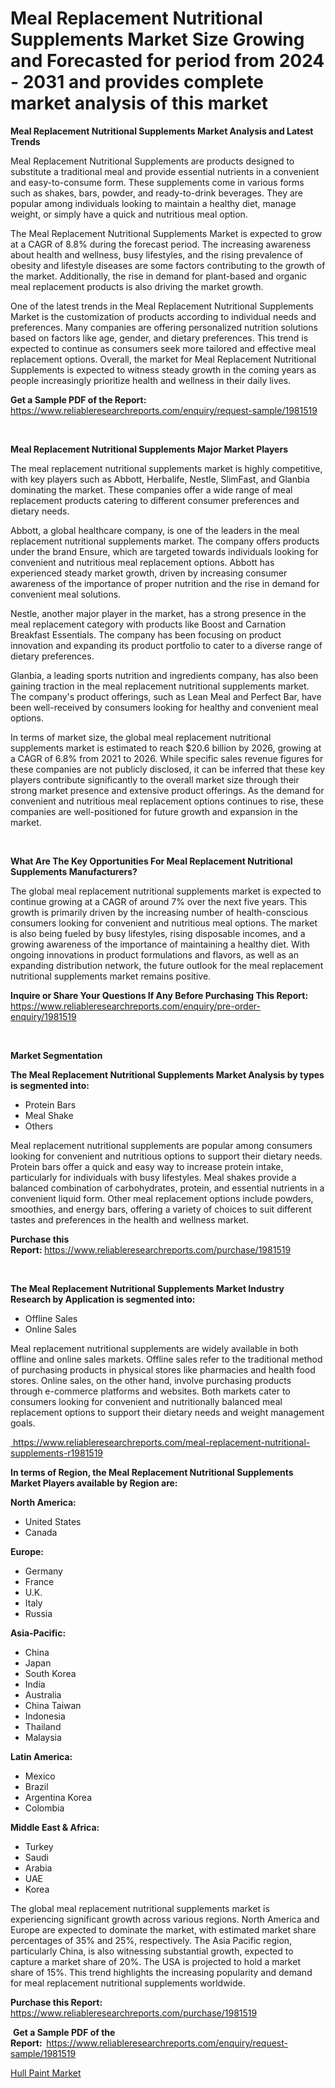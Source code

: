 <p><h1>Meal Replacement Nutritional Supplements Market Size Growing and Forecasted for period from 2024 - 2031 and provides complete market analysis of this market</h1></p><p><strong>Meal Replacement Nutritional Supplements Market Analysis and Latest Trends</strong></p>
<p><p>Meal Replacement Nutritional Supplements are products designed to substitute a traditional meal and provide essential nutrients in a convenient and easy-to-consume form. These supplements come in various forms such as shakes, bars, powder, and ready-to-drink beverages. They are popular among individuals looking to maintain a healthy diet, manage weight, or simply have a quick and nutritious meal option.</p><p>The Meal Replacement Nutritional Supplements Market is expected to grow at a CAGR of 8.8% during the forecast period. The increasing awareness about health and wellness, busy lifestyles, and the rising prevalence of obesity and lifestyle diseases are some factors contributing to the growth of the market. Additionally, the rise in demand for plant-based and organic meal replacement products is also driving the market growth.</p><p>One of the latest trends in the Meal Replacement Nutritional Supplements Market is the customization of products according to individual needs and preferences. Many companies are offering personalized nutrition solutions based on factors like age, gender, and dietary preferences. This trend is expected to continue as consumers seek more tailored and effective meal replacement options. Overall, the market for Meal Replacement Nutritional Supplements is expected to witness steady growth in the coming years as people increasingly prioritize health and wellness in their daily lives.</p></p>
<p><strong>Get a Sample PDF of the Report:&nbsp;</strong> <a href="https://www.reliableresearchreports.com/enquiry/request-sample/1981519">https://www.reliableresearchreports.com/enquiry/request-sample/1981519</a></p>
<p>&nbsp;</p>
<p><strong>Meal Replacement Nutritional Supplements Major Market Players</strong></p>
<p><p>The meal replacement nutritional supplements market is highly competitive, with key players such as Abbott, Herbalife, Nestle, SlimFast, and Glanbia dominating the market. These companies offer a wide range of meal replacement products catering to different consumer preferences and dietary needs.</p><p>Abbott, a global healthcare company, is one of the leaders in the meal replacement nutritional supplements market. The company offers products under the brand Ensure, which are targeted towards individuals looking for convenient and nutritious meal replacement options. Abbott has experienced steady market growth, driven by increasing consumer awareness of the importance of proper nutrition and the rise in demand for convenient meal solutions.</p><p>Nestle, another major player in the market, has a strong presence in the meal replacement category with products like Boost and Carnation Breakfast Essentials. The company has been focusing on product innovation and expanding its product portfolio to cater to a diverse range of dietary preferences.</p><p>Glanbia, a leading sports nutrition and ingredients company, has also been gaining traction in the meal replacement nutritional supplements market. The company's product offerings, such as Lean Meal and Perfect Bar, have been well-received by consumers looking for healthy and convenient meal options.</p><p>In terms of market size, the global meal replacement nutritional supplements market is estimated to reach $20.6 billion by 2026, growing at a CAGR of 6.8% from 2021 to 2026. While specific sales revenue figures for these companies are not publicly disclosed, it can be inferred that these key players contribute significantly to the overall market size through their strong market presence and extensive product offerings. As the demand for convenient and nutritious meal replacement options continues to rise, these companies are well-positioned for future growth and expansion in the market.</p></p>
<p>&nbsp;</p>
<p><strong>What Are The Key Opportunities For Meal Replacement Nutritional Supplements Manufacturers?</strong></p>
<p><p>The global meal replacement nutritional supplements market is expected to continue growing at a CAGR of around 7% over the next five years. This growth is primarily driven by the increasing number of health-conscious consumers looking for convenient and nutritious meal options. The market is also being fueled by busy lifestyles, rising disposable incomes, and a growing awareness of the importance of maintaining a healthy diet. With ongoing innovations in product formulations and flavors, as well as an expanding distribution network, the future outlook for the meal replacement nutritional supplements market remains positive.</p></p>
<p><strong>Inquire or Share Your Questions If Any Before Purchasing This Report:</strong> <a href="https://www.reliableresearchreports.com/enquiry/pre-order-enquiry/1981519">https://www.reliableresearchreports.com/enquiry/pre-order-enquiry/1981519</a></p>
<p>&nbsp;</p>
<p><strong>Market Segmentation</strong></p>
<p><strong>The Meal Replacement Nutritional Supplements Market Analysis by types is segmented into:</strong></p>
<p><ul><li>Protein Bars</li><li>Meal Shake</li><li>Others</li></ul></p>
<p><p>Meal replacement nutritional supplements are popular among consumers looking for convenient and nutritious options to support their dietary needs. Protein bars offer a quick and easy way to increase protein intake, particularly for individuals with busy lifestyles. Meal shakes provide a balanced combination of carbohydrates, protein, and essential nutrients in a convenient liquid form. Other meal replacement options include powders, smoothies, and energy bars, offering a variety of choices to suit different tastes and preferences in the health and wellness market.</p></p>
<p><strong>Purchase this Report:&nbsp;</strong><a href="https://www.reliableresearchreports.com/purchase/1981519">https://www.reliableresearchreports.com/purchase/1981519</a></p>
<p>&nbsp;</p>
<p><strong>The Meal Replacement Nutritional Supplements Market Industry Research by Application is segmented into:</strong></p>
<p><ul><li>Offline Sales</li><li>Online Sales</li></ul></p>
<p><p>Meal replacement nutritional supplements are widely available in both offline and online sales markets. Offline sales refer to the traditional method of purchasing products in physical stores like pharmacies and health food stores. Online sales, on the other hand, involve purchasing products through e-commerce platforms and websites. Both markets cater to consumers looking for convenient and nutritionally balanced meal replacement options to support their dietary needs and weight management goals.</p></p>
<p><a href="https://www.reliableresearchreports.com/meal-replacement-nutritional-supplements-r1981519">&nbsp;https://www.reliableresearchreports.com/meal-replacement-nutritional-supplements-r1981519</a></p>
<p><strong>In terms of Region, the Meal Replacement Nutritional Supplements Market Players available by Region are:</strong></p>
<p>
    <p> <strong> North America: </strong>
        <ul>
            <li>United States</li>
            <li>Canada</li>
        </ul>
        </p> 
    <p> <strong> Europe: </strong>
        <ul>
            <li>Germany</li>
            <li>France</li>
            <li>U.K.</li>
            <li>Italy</li>
            <li>Russia</li>
        </ul>
        </p> 
    <p> <strong> Asia-Pacific: </strong>
        <ul>
            <li>China</li>
            <li>Japan</li>
            <li>South Korea</li>
            <li>India</li>
            <li>Australia</li>
            <li>China Taiwan</li>
            <li>Indonesia</li>
            <li>Thailand</li>
            <li>Malaysia</li>
        </ul>
        </p> 
    <p> <strong> Latin America: </strong>
        <ul>
            <li>Mexico</li>
            <li>Brazil</li>
            <li>Argentina Korea</li>
            <li>Colombia</li>
        </ul>
        </p> 
    <p> <strong> Middle East & Africa: </strong>
        <ul>
            <li>Turkey</li>
            <li>Saudi</li>
            <li>Arabia</li>
            <li>UAE</li>
            <li>Korea</li>
        </ul>
    </p>
    </p>
<p><p>The global meal replacement nutritional supplements market is experiencing significant growth across various regions. North America and Europe are expected to dominate the market, with estimated market share percentages of 35% and 25%, respectively. The Asia Pacific region, particularly China, is also witnessing substantial growth, expected to capture a market share of 20%. The USA is projected to hold a market share of 15%. This trend highlights the increasing popularity and demand for meal replacement nutritional supplements worldwide.</p></p>
<p><strong>Purchase this Report: </strong><a href="https://www.reliableresearchreports.com/purchase/1981519">https://www.reliableresearchreports.com/purchase/1981519</a></p>
<p>&nbsp;<strong>Get a Sample PDF of the Report:&nbsp;&nbsp;</strong><a href="https://www.reliableresearchreports.com/enquiry/request-sample/1981519">https://www.reliableresearchreports.com/enquiry/request-sample/1981519</a></p>
<p><strong></strong></p>
<p><p><a href="https://silk-columnist-571.notion.site/Hull-Paint-Market-Research-Report-Reveals-The-Latest-Trends-And-Opportunities-of-this-Market-for-Per-40408a3d03ba42148eab34a529f8fed6">Hull Paint Market</a></p></p>
